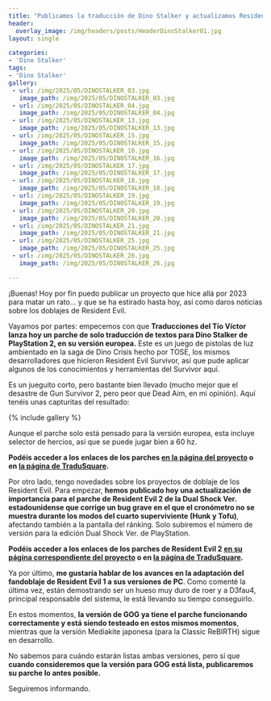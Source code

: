 ```yaml
---
title: "Publicamos la traducción de Dino Stalker y actualizamos Resident Evil 2"
header:
  overlay_image: /img/headers/posts/HeaderDinoStalker01.jpg
layout: single

categories:
- 'Dino Stalker'
tags:
- 'Dino Stalker'
gallery:
 - url: /img/2025/05/DINOSTALKER_03.jpg
   image_path: /img/2025/05/DINOSTALKER_03.jpg
 - url: /img/2025/05/DINOSTALKER_04.jpg
   image_path: /img/2025/05/DINOSTALKER_04.jpg
 - url: /img/2025/05/DINOSTALKER_13.jpg
   image_path: /img/2025/05/DINOSTALKER_13.jpg
 - url: /img/2025/05/DINOSTALKER_15.jpg
   image_path: /img/2025/05/DINOSTALKER_15.jpg
 - url: /img/2025/05/DINOSTALKER_16.jpg
   image_path: /img/2025/05/DINOSTALKER_16.jpg
 - url: /img/2025/05/DINOSTALKER_17.jpg
   image_path: /img/2025/05/DINOSTALKER_17.jpg
 - url: /img/2025/05/DINOSTALKER_18.jpg
   image_path: /img/2025/05/DINOSTALKER_18.jpg
 - url: /img/2025/05/DINOSTALKER_19.jpg
   image_path: /img/2025/05/DINOSTALKER_19.jpg
 - url: /img/2025/05/DINOSTALKER_20.jpg
   image_path: /img/2025/05/DINOSTALKER_20.jpg
 - url: /img/2025/05/DINOSTALKER_21.jpg
   image_path: /img/2025/05/DINOSTALKER_21.jpg
 - url: /img/2025/05/DINOSTALKER_25.jpg
   image_path: /img/2025/05/DINOSTALKER_25.jpg
 - url: /img/2025/05/DINOSTALKER_26.jpg
   image_path: /img/2025/05/DINOSTALKER_26.jpg

---
```


¡Buenas! Hoy por fin puedo publicar un proyecto que hice allá por 2023 para matar un rato... y que se ha estirado hasta hoy, así como daros noticias 
sobre los doblajes de Resident Evil.

Vayamos por partes: empecemos con que **Traducciones del Tío Víctor lanza hoy un parche de solo traducción de textos para Dino Stalker de 
PlayStation 2, en su versión europea.** Este es un juego de pistolas de luz ambientado en la saga de Dino Crisis hecho por TOSE, los mismos 
desarrolladores que hicieron Resident Evil Survivor, así que pude aplicar algunos de los conocimientos y herramientas del Survivor aquí.

Es un jueguito corto, pero bastante bien llevado (mucho mejor que el desastre de Gun Survivor 2, pero peor que Dead Aim, en mi opinión). 
Aquí tenéis unas capturitas del resultado: 

{% include gallery %}

Aunque el parche solo está pensado para la versión europea, esta incluye selector de hercios, así que se puede jugar bien a 60 hz.

**Podéis acceder a los enlaces de los parches [en la página del proyecto](https://tiovictor.romhackhispano.org/dino-stalker/) o en [la página de TraduSquare](https://tradusquare.es/proyectos/dino-stalker-2/).**

Por otro lado, tengo novedades sobre los proyectos de doblaje de los Resident Evil. Para empezar, **hemos publicado hoy una actualización de 
importancia para el parche de Resident Evil 2 de la Dual Shock Ver. estadounidense que corrige un bug grave en el que el cronómetro no se 
muestra durante los modos del cuarto superviviente (Hunk y Tofu)**, afectando también a la pantalla del ránking. Solo subiremos el número de 
versión para la edición Dual Shock Ver. de PlayStation.

**Podéis acceder a los enlaces de los parches de Resident Evil 2 [en su página correspondiente del proyecto](https://tiovictor.romhackhispano.org/resident-evil-2-dreamcast/) o en [la página de TraduSquare](https://tradusquare.es/proyectos/resident-evil-2/).**

Ya por último, **me gustaría hablar de los avances en la adaptación del fandoblaje de Resident Evil 1 a sus versiones de PC**. 
Como comenté la última vez, están demostrando ser un hueso muy duro de roer y a D3fau4, principal responsable del sistema, le está 
llevando su tiempo conseguirlo.

En estos momentos, **la versión de GOG ya tiene el parche funcionando correctamente y está siendo testeado en estos mismos momentos**, 
mientras que la versión Mediakite japonesa (para la Classic ReBIRTH) sigue en desarrollo.

No sabemos para cuándo estarán listas ambas versiones, pero sí que **cuando consideremos que la versión para GOG está lista, publicaremos 
su parche lo antes posible.**

Seguiremos informando.